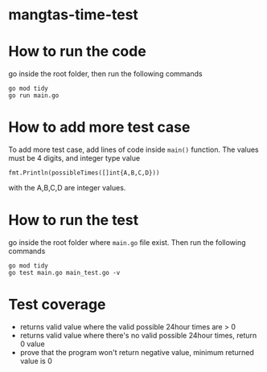 # mangtas-time-test

# How to run the code
go inside the root folder, then run the following commands
```
go mod tidy
go run main.go
```

# How to add more test case
To add more test case, add lines of code inside `main()` function. The values must be 4 digits, and integer type value
```
fmt.Println(possibleTimes([]int{A,B,C,D}))
```
with the A,B,C,D are integer values.

# How to run the test
go inside the root folder where `main.go` file exist. Then run the following commands
```
go mod tidy
go test main.go main_test.go -v
```

# Test coverage
* returns valid value where the valid possible 24hour times are > 0
* returns valid value where there's no valid possible 24hour times, return 0 value
* prove that the program won't return negative value, minimum returned value is 0
